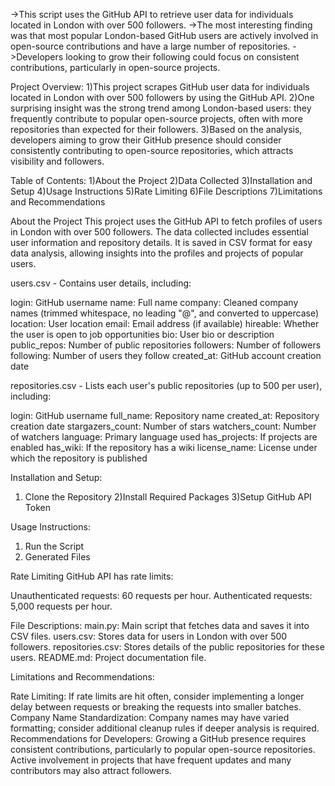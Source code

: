 ->This script uses the GitHub API to retrieve user data for individuals located in London with over 500 followers.
->The most interesting finding was that most popular London-based GitHub users are actively involved in open-source contributions and have a large number of repositories.
->Developers looking to grow their following could focus on consistent contributions, particularly in open-source projects.

Project Overview:
1)This project scrapes GitHub user data for individuals located in London with over 500 followers by using the GitHub API.
2)One surprising insight was the strong trend among London-based users: they frequently contribute to popular open-source projects, often with more repositories than expected for their followers.
3)Based on the analysis, developers aiming to grow their GitHub presence should consider consistently contributing to open-source repositories, which attracts visibility and followers.


Table of Contents:
1)About the Project
2)Data Collected
3)Installation and Setup
4)Usage Instructions
5)Rate Limiting
6)File Descriptions
7)Limitations and Recommendations

About the Project
This project uses the GitHub API to fetch profiles of users in London with over 500 followers. The data collected includes essential user information and repository details. It is saved in CSV format for easy data analysis, allowing insights into the profiles and projects of popular users.


users.csv - Contains user details, including:

login: GitHub username
name: Full name
company: Cleaned company names (trimmed whitespace, no leading "@", and converted to uppercase)
location: User location
email: Email address (if available)
hireable: Whether the user is open to job opportunities
bio: User bio or description
public_repos: Number of public repositories
followers: Number of followers
following: Number of users they follow
created_at: GitHub account creation date


repositories.csv - Lists each user's public repositories (up to 500 per user), including:

login: GitHub username
full_name: Repository name
created_at: Repository creation date
stargazers_count: Number of stars
watchers_count: Number of watchers
language: Primary language used
has_projects: If projects are enabled
has_wiki: If the repository has a wiki
license_name: License under which the repository is published

Installation and Setup:
1) Clone the Repository
2)Install Required Packages
3)Setup GitHub API Token

Usage Instructions:
1) Run the Script
2) Generated Files

Rate Limiting
GitHub API has rate limits:

Unauthenticated requests: 60 requests per hour.
Authenticated requests: 5,000 requests per hour.

File Descriptions:
main.py: Main script that fetches data and saves it into CSV files.
users.csv: Stores data for users in London with over 500 followers.
repositories.csv: Stores details of the public repositories for these users.
README.md: Project documentation file.


Limitations and Recommendations:

Rate Limiting: If rate limits are hit often, consider implementing a longer delay between requests or breaking the requests into smaller batches.
Company Name Standardization: Company names may have varied formatting; consider additional cleanup rules if deeper analysis is required.
Recommendations for Developers:
Growing a GitHub presence requires consistent contributions, particularly to popular open-source repositories.
Active involvement in projects that have frequent updates and many contributors may also attract followers.
